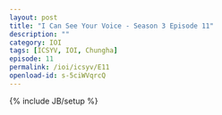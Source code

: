 ```yaml
---
layout: post
title: "I Can See Your Voice - Season 3 Episode 11"
description: ""
category: IOI
tags: [ICSYV, IOI, Chungha]
episode: 11
permalink: /ioi/icsyv/E11
openload-id: s-5ciWVqrcQ
---
```

{% include JB/setup %}
